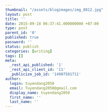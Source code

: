 ```yaml
---
thumbnail: "/assets/blogimages/img_8812.jpg"
layout: post
title: ''
date: 2015-09-18 06:37:41.000000000 +07:00
type: post
parent_id: '0'
published: true
password: ''
status: publish
categories: [writing]
tags: []
meta:
  _rest_api_published: '1'
  _rest_api_client_id: '11'
  _publicize_job_id: '14907501711'
author:
  login: tuyendang2050
  email: Tuyendang2050@gmail.com
  display_name: tuyendang2050
  first_name: ''
  last_name: ''
---
```

<a href="https://forever19n21.files.wordpress.com/2015/09/img_8812.jpg"></a>
